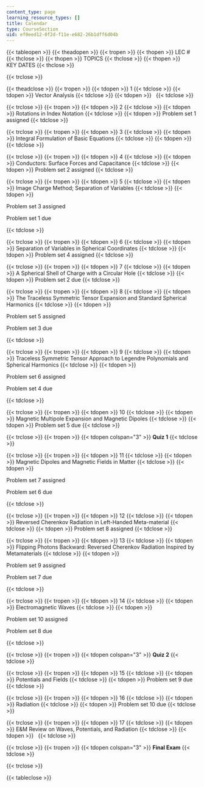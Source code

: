 ```yaml
---
content_type: page
learning_resource_types: []
title: Calendar
type: CourseSection
uid: ef0eed12-0f2d-f11e-e682-26b1dff6d04b
---
```


{{< tableopen >}}
{{< theadopen >}}
{{< tropen >}}
{{< thopen >}}
LEC #
{{< thclose >}}
{{< thopen >}}
TOPICS
{{< thclose >}}
{{< thopen >}}
KEY DATES
{{< thclose >}}

{{< trclose >}}

{{< theadclose >}}
{{< tropen >}}
{{< tdopen >}}
1
{{< tdclose >}}
{{< tdopen >}}
Vector Analysis
{{< tdclose >}}
{{< tdopen >}}
 
{{< tdclose >}}

{{< trclose >}}
{{< tropen >}}
{{< tdopen >}}
2
{{< tdclose >}}
{{< tdopen >}}
Rotations in Index Notation
{{< tdclose >}}
{{< tdopen >}}
Problem set 1 assigned
{{< tdclose >}}

{{< trclose >}}
{{< tropen >}}
{{< tdopen >}}
3
{{< tdclose >}}
{{< tdopen >}}
Integral Formulation of Basic Equations
{{< tdclose >}}
{{< tdopen >}}
 
{{< tdclose >}}

{{< trclose >}}
{{< tropen >}}
{{< tdopen >}}
4
{{< tdclose >}}
{{< tdopen >}}
Conductors: Surface Forces and Capacitance
{{< tdclose >}}
{{< tdopen >}}
Problem set 2 assigned
{{< tdclose >}}

{{< trclose >}}
{{< tropen >}}
{{< tdopen >}}
5
{{< tdclose >}}
{{< tdopen >}}
Image Charge Method; Separation of Variables
{{< tdclose >}}
{{< tdopen >}}


Problem set 3 assigned

Problem set 1 due


{{< tdclose >}}

{{< trclose >}}
{{< tropen >}}
{{< tdopen >}}
6
{{< tdclose >}}
{{< tdopen >}}
Separation of Variables in Spherical Coordinates
{{< tdclose >}}
{{< tdopen >}}
Problem set 4 assigned
{{< tdclose >}}

{{< trclose >}}
{{< tropen >}}
{{< tdopen >}}
7
{{< tdclose >}}
{{< tdopen >}}
A Spherical Shell of Charge with a Circular Hole
{{< tdclose >}}
{{< tdopen >}}
Problem set 2 due
{{< tdclose >}}

{{< trclose >}}
{{< tropen >}}
{{< tdopen >}}
8
{{< tdclose >}}
{{< tdopen >}}
The Traceless Symmetric Tensor Expansion and Standard Spherical Harmonics
{{< tdclose >}}
{{< tdopen >}}


Problem set 5 assigned

Problem set 3 due


{{< tdclose >}}

{{< trclose >}}
{{< tropen >}}
{{< tdopen >}}
9
{{< tdclose >}}
{{< tdopen >}}
Traceless Symmetric Tensor Approach to Legendre Polynomials and Spherical Harmonics
{{< tdclose >}}
{{< tdopen >}}


Problem set 6 assigned

Problem set 4 due


{{< tdclose >}}

{{< trclose >}}
{{< tropen >}}
{{< tdopen >}}
10
{{< tdclose >}}
{{< tdopen >}}
Magnetic Multipole Expansion and Magnetic Dipoles
{{< tdclose >}}
{{< tdopen >}}
Problem set 5 due
{{< tdclose >}}

{{< trclose >}}
{{< tropen >}}
{{< tdopen colspan="3" >}}
**Quiz 1**
{{< tdclose >}}

{{< trclose >}}
{{< tropen >}}
{{< tdopen >}}
11
{{< tdclose >}}
{{< tdopen >}}
Magnetic Dipoles and Magnetic Fields in Matter
{{< tdclose >}}
{{< tdopen >}}


Problem set 7 assigned

Problem set 6 due


{{< tdclose >}}

{{< trclose >}}
{{< tropen >}}
{{< tdopen >}}
12
{{< tdclose >}}
{{< tdopen >}}
Reversed Cherenkov Radiation in Left-Handed Meta-material
{{< tdclose >}}
{{< tdopen >}}
Problem set 8 assigned
{{< tdclose >}}

{{< trclose >}}
{{< tropen >}}
{{< tdopen >}}
13
{{< tdclose >}}
{{< tdopen >}}
Flipping Photons Backward: Reversed Cherenkov Radiation Inspired by Metamaterials
{{< tdclose >}}
{{< tdopen >}}


Problem set 9 assigned

Problem set 7 due


{{< tdclose >}}

{{< trclose >}}
{{< tropen >}}
{{< tdopen >}}
14
{{< tdclose >}}
{{< tdopen >}}
Electromagnetic Waves
{{< tdclose >}}
{{< tdopen >}}


Problem set 10 assigned

Problem set 8 due


{{< tdclose >}}

{{< trclose >}}
{{< tropen >}}
{{< tdopen colspan="3" >}}
**Quiz 2**
{{< tdclose >}}

{{< trclose >}}
{{< tropen >}}
{{< tdopen >}}
15
{{< tdclose >}}
{{< tdopen >}}
Potentials and Fields
{{< tdclose >}}
{{< tdopen >}}
Problem set 9 due
{{< tdclose >}}

{{< trclose >}}
{{< tropen >}}
{{< tdopen >}}
16
{{< tdclose >}}
{{< tdopen >}}
Radiation
{{< tdclose >}}
{{< tdopen >}}
Problem set 10 due
{{< tdclose >}}

{{< trclose >}}
{{< tropen >}}
{{< tdopen >}}
17
{{< tdclose >}}
{{< tdopen >}}
E&M Review on Waves, Potentials, and Radiation
{{< tdclose >}}
{{< tdopen >}}
 
{{< tdclose >}}

{{< trclose >}}
{{< tropen >}}
{{< tdopen colspan="3" >}}
**Final Exam**
{{< tdclose >}}

{{< trclose >}}

{{< tableclose >}}